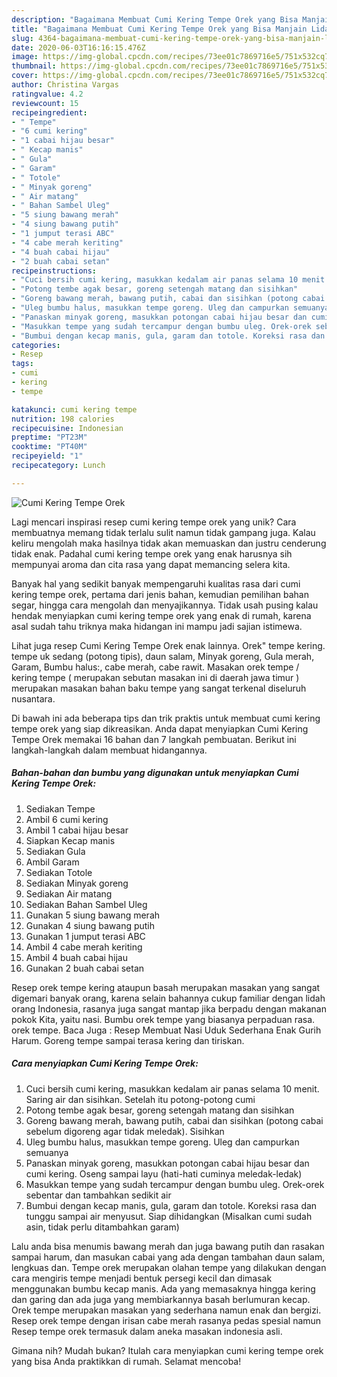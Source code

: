 ```yaml
---
description: "Bagaimana Membuat Cumi Kering Tempe Orek yang Bisa Manjain Lidah"
title: "Bagaimana Membuat Cumi Kering Tempe Orek yang Bisa Manjain Lidah"
slug: 4364-bagaimana-membuat-cumi-kering-tempe-orek-yang-bisa-manjain-lidah
date: 2020-06-03T16:16:15.476Z
image: https://img-global.cpcdn.com/recipes/73ee01c7869716e5/751x532cq70/cumi-kering-tempe-orek-foto-resep-utama.jpg
thumbnail: https://img-global.cpcdn.com/recipes/73ee01c7869716e5/751x532cq70/cumi-kering-tempe-orek-foto-resep-utama.jpg
cover: https://img-global.cpcdn.com/recipes/73ee01c7869716e5/751x532cq70/cumi-kering-tempe-orek-foto-resep-utama.jpg
author: Christina Vargas
ratingvalue: 4.2
reviewcount: 15
recipeingredient:
- " Tempe"
- "6 cumi kering"
- "1 cabai hijau besar"
- " Kecap manis"
- " Gula"
- " Garam"
- " Totole"
- " Minyak goreng"
- " Air matang"
- " Bahan Sambel Uleg"
- "5 siung bawang merah"
- "4 siung bawang putih"
- "1 jumput terasi ABC"
- "4 cabe merah keriting"
- "4 buah cabai hijau"
- "2 buah cabai setan"
recipeinstructions:
- "Cuci bersih cumi kering, masukkan kedalam air panas selama 10 menit. Saring air dan sisihkan. Setelah itu potong-potong cumi"
- "Potong tembe agak besar, goreng setengah matang dan sisihkan"
- "Goreng bawang merah, bawang putih, cabai dan sisihkan (potong cabai sebelum digoreng agar tidak meledak). Sisihkan"
- "Uleg bumbu halus, masukkan tempe goreng. Uleg dan campurkan semuanya"
- "Panaskan minyak goreng, masukkan potongan cabai hijau besar dan cumi kering. Oseng sampai layu (hati-hati cuminya meledak-ledak)"
- "Masukkan tempe yang sudah tercampur dengan bumbu uleg. Orek-orek sebentar dan tambahkan sedikit air"
- "Bumbui dengan kecap manis, gula, garam dan totole. Koreksi rasa dan tunggu sampai air menyusut. Siap dihidangkan (Misalkan cumi sudah asin, tidak perlu ditambahkan garam)"
categories:
- Resep
tags:
- cumi
- kering
- tempe

katakunci: cumi kering tempe 
nutrition: 198 calories
recipecuisine: Indonesian
preptime: "PT23M"
cooktime: "PT40M"
recipeyield: "1"
recipecategory: Lunch

---
```



![Cumi Kering Tempe Orek](https://img-global.cpcdn.com/recipes/73ee01c7869716e5/751x532cq70/cumi-kering-tempe-orek-foto-resep-utama.jpg)

Lagi mencari inspirasi resep cumi kering tempe orek yang unik? Cara membuatnya memang tidak terlalu sulit namun tidak gampang juga. Kalau keliru mengolah maka hasilnya tidak akan memuaskan dan justru cenderung tidak enak. Padahal cumi kering tempe orek yang enak harusnya sih mempunyai aroma dan cita rasa yang dapat memancing selera kita.

Banyak hal yang sedikit banyak mempengaruhi kualitas rasa dari cumi kering tempe orek, pertama dari jenis bahan, kemudian pemilihan bahan segar, hingga cara mengolah dan menyajikannya. Tidak usah pusing kalau hendak menyiapkan cumi kering tempe orek yang enak di rumah, karena asal sudah tahu triknya maka hidangan ini mampu jadi sajian istimewa.

Lihat juga resep Cumi Kering Tempe Orek enak lainnya. Orek&#34; tempe kering. tempe uk sedang (potong tipis), daun salam, Minyak goreng, Gula merah, Garam, Bumbu halus:, cabe merah, cabe rawit. Masakan orek tempe / kering tempe ( merupakan sebutan masakan ini di daerah jawa timur ) merupakan masakan bahan baku tempe yang sangat terkenal diseluruh nusantara.


Di bawah ini ada beberapa tips dan trik praktis untuk membuat cumi kering tempe orek yang siap dikreasikan. Anda dapat menyiapkan Cumi Kering Tempe Orek memakai 16 bahan dan 7 langkah pembuatan. Berikut ini langkah-langkah dalam membuat hidangannya.

<!--inarticleads1-->

##### Bahan-bahan dan bumbu yang digunakan untuk menyiapkan Cumi Kering Tempe Orek:

1. Sediakan  Tempe
1. Ambil 6 cumi kering
1. Ambil 1 cabai hijau besar
1. Siapkan  Kecap manis
1. Sediakan  Gula
1. Ambil  Garam
1. Sediakan  Totole
1. Sediakan  Minyak goreng
1. Sediakan  Air matang
1. Sediakan  Bahan Sambel Uleg
1. Gunakan 5 siung bawang merah
1. Gunakan 4 siung bawang putih
1. Gunakan 1 jumput terasi ABC
1. Ambil 4 cabe merah keriting
1. Ambil 4 buah cabai hijau
1. Gunakan 2 buah cabai setan


Resep orek tempe kering ataupun basah merupakan masakan yang sangat digemari banyak orang, karena selain bahannya cukup familiar dengan lidah orang Indonesia, rasanya juga sangat mantap jika berpadu dengan makanan pokok Kita, yaitu nasi. Bumbu orek tempe yang biasanya perpaduan rasa. orek tempe. Baca Juga : Resep Membuat Nasi Uduk Sederhana Enak Gurih Harum. Goreng tempe sampai terasa kering dan tiriskan. 

<!--inarticleads2-->

##### Cara menyiapkan Cumi Kering Tempe Orek:

1. Cuci bersih cumi kering, masukkan kedalam air panas selama 10 menit. Saring air dan sisihkan. Setelah itu potong-potong cumi
1. Potong tembe agak besar, goreng setengah matang dan sisihkan
1. Goreng bawang merah, bawang putih, cabai dan sisihkan (potong cabai sebelum digoreng agar tidak meledak). Sisihkan
1. Uleg bumbu halus, masukkan tempe goreng. Uleg dan campurkan semuanya
1. Panaskan minyak goreng, masukkan potongan cabai hijau besar dan cumi kering. Oseng sampai layu (hati-hati cuminya meledak-ledak)
1. Masukkan tempe yang sudah tercampur dengan bumbu uleg. Orek-orek sebentar dan tambahkan sedikit air
1. Bumbui dengan kecap manis, gula, garam dan totole. Koreksi rasa dan tunggu sampai air menyusut. Siap dihidangkan (Misalkan cumi sudah asin, tidak perlu ditambahkan garam)


Lalu anda bisa menumis bawang merah dan juga bawang putih dan rasakan sampai harum, dan masukan cabai yang ada dengan tambahan daun salam, lengkuas dan. Tempe orek merupakan olahan tempe yang dilakukan dengan cara mengiris tempe menjadi bentuk persegi kecil dan dimasak menggunakan bumbu kecap manis. Ada yang memasaknya hingga kering dan garing dan ada juga yang membiarkannya basah berlumuran kecap. Orek tempe merupakan masakan yang sederhana namun enak dan bergizi. Resep orek tempe dengan irisan cabe merah rasanya pedas spesial namun Resep tempe orek termasuk dalam aneka masakan indonesia asli. 

Gimana nih? Mudah bukan? Itulah cara menyiapkan cumi kering tempe orek yang bisa Anda praktikkan di rumah. Selamat mencoba!
